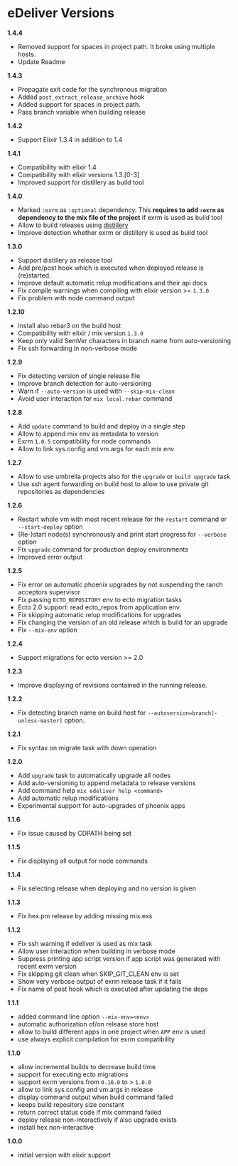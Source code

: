 eDeliver Versions
=================

__1.4.4__

- Removed support for spaces in project path. It broke using multiple hosts.
- Update Readme

__1.4.3__

- Propagate exit code for the synchronous migration
- Added `post_extract_release_archive` hook
- Added support for spaces in project path.
- Pass branch variable when building release

__1.4.2__

- Support Elixir 1.3.4 in addition to 1.4

__1.4.1__

- Compatibility with elixir 1.4
- Compatibility with elixir versions 1.3.[0-3]
- Improved support for distillery as build tool

__1.4.0__

- Marked `:exrm` as `:optional` dependency. This __requires to add `:exrm`
  as dependency to the mix file of the project__ if exrm is used as build tool
- Allow to build releases using [distillery](https://github.com/bitwalker/distillery)
- Improve detection whether exrm or distillery is used as build tool

__1.3.0__

- Support distillery as release tool
- Add pre/post hook which is executed when deployed release is (re)started.
- Improve default automatic relup modifications and their api docs
- Fix compile warnings when compiling with elixir version >= `1.3.0`
- Fix problem with node command output

__1.2.10__

- Install also rebar3 on the build host
- Compatibility with elixir / mix version `1.3.0`
- Keep only valid SemVer characters in branch name from auto-versioning
- Fix ssh forwarding in non-verbose mode

__1.2.9__

- Fix detecting version of single release file
- Improve branch detection for auto-versioning
- Warn if `--auto-version` is used with `--skip-mix-clean`
- Avoid user interaction for `mix local.rebar` command

__1.2.8__

- Add `update` command to build and deploy in a single step
- Allow to append mix env as metadata to version
- Exrm `1.0.5` compatibility for node commands
- Allow to link sys.config and vm.args for each mix env

__1.2.7__

- Allow to use umbrella projects also for the `upgrade` or `build upgrade` task
- Use ssh agent forwarding on build host to allow to use private git repositories as dependencies

__1.2.6__

- Restart whole vm with most recent release for the `restart` command or `--start-deploy` option
- (Re-)start node(s) synchronously and print start progress for `--verbose` option
- Fix `upgrade` command for production deploy environments
- Improved error output

__1.2.5__

- Fix error on automatic phoenix upgrades by not suspending the ranch acceptors supervisor
- Fix passing `ECTO_REPOSITORY` env to ecto migration tasks
- Ecto 2.0 support: read ecto_repos from application env
- Fix skipping automatic relup modifications for upgrades
- Fix changing the version of an old release which is build for an upgrade
- Fix `--mix-env` option

__1.2.4__

- Support migrations for ecto version >= 2.0

__1.2.3__

- Improve displaying of revisions contained in the running release.

__1.2.2__

- Fix detecting branch name on build host for `--autoversion=branch[-unless-master]` option.

__1.2.1__

- Fix syntax on migrate task with down operation

__1.2.0__

- Add `upgrade` task to automatically upgrade all nodes
- Add auto-versioning to append metadata to release versions
- Add command help `mix edeliver help <command>`
- Add automatic relup modifications
- Experimental support for auto-upgrades of phoenix apps

__1.1.6__

- Fix issue caused by CDPATH being set

__1.1.5__

- Fix displaying all output for node commands

__1.1.4__

- Fix selecting release when deploying and no version is given

__1.1.3__

- Fix hex.pm release by adding missing mix.exs

__1.1.2__

- Fix ssh warning if edeliver is used as mix task
- Allow user interaction when building in verbose mode
- Suppress printing app script version if app script was generated with recent exrm version
- Fix skipping git clean when SKIP_GIT_CLEAN env is set
- Show very verbose output of exrm release task if it fails
- Fix name of post hook which is executed after updating the deps

__1.1.1__

- added command line option `--mix-env=<env>`
- automatic authorization of/on release store host
- allow to build different apps in one project when `APP` env is used
- use always explicit compilation for exrm compatibility

__1.1.0__

- allow incremental builds to decrease build time
- support for executing ecto migrations
- support exrm versions from `0.16.0` to > `1.0.0`
- allow to link sys.config and vm.args in release
- display command output when build command failed
- keeps build repository size constant
- return correct status code if mix command failed
- deploy release non-interactively if also upgrade exists
- install hex non-interactive


__1.0.0__

 - initial version with elixir support
